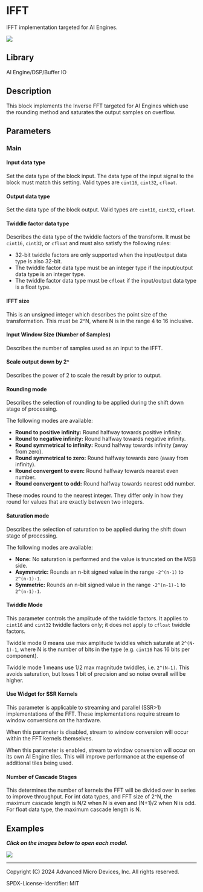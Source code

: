 # IFFT
IFFT implementation targeted for AI Engines.
  
![](./Images/block.png)  

## Library

AI Engine/DSP/Buffer IO

## Description

This block implements the Inverse FFT targeted for AI Engines which use
the rounding method and saturates the output samples on overflow.

## Parameters

### Main  
#### Input data type  
Set the data type of the block input. The data type of the input signal to the block must match this setting. Valid types are `cint16`, `cint32`, `cfloat`.

#### Output data type
Set the data type of the block output. Valid types are `cint16`, `cint32`, `cfloat`.

#### Twiddle factor data type
Describes the data type of the twiddle factors of the transform. It must be `cint16`, `cint32`, or `cfloat` and must also satisfy the following rules:
* 32-bit twiddle factors are only supported when the input/output data type is also 32-bit.
* The twiddle factor data type must be an integer type if the input/output data type is an integer type.
* The twiddle factor data type must be `cfloat` if the input/output data type is a float type.

#### IFFT size  
This is an unsigned integer which describes the point size of the
transformation. This must be 2^N, where N is in the range 4 to 16
inclusive. 

#### Input Window Size (Number of Samples)  
Describes the number of samples used as an input to the IFFT.

#### Scale output down by 2^  
Describes the power of 2 to scale the result by prior to output.

#### Rounding mode

Describes the selection of rounding to be applied during the shift down stage of processing.

The following modes are available:
* **Round to positive infinity:** Round halfway towards positive infinity.
* **Round to negative infinity:** Round halfway towards negative infinity.
* **Round symmetrical to infinity:** Round halfway towards infinity (away from zero).
* **Round symmetrical to zero:** Round halfway towards zero (away from infinity).
* **Round convergent to even:** Round halfway towards nearest even number.
* **Round convergent to odd:** Round halfway towards nearest odd number.

These modes round to the nearest integer. They differ only in how they round for values that are exactly between two integers.

#### Saturation mode

Describes the selection of saturation to be applied during the shift down stage of processing.

The following modes are available:
* **None:** No saturation is performed and the value is truncated on the MSB side.
* **Asymmetric:** Rounds an n-bit signed value in the range `-2^(n-1)` to `2^(n-1)-1`.
* **Symmetric:** Rounds an n-bit signed value in the range `-2^(n-1)-1` to `2^(n-1)-1`.

#### Twiddle Mode
This parameter controls the amplitude of the twiddle factors. It applies to `cint16` and `cint32` twiddle factors only; it does not apply to `cfloat` twiddle factors.

Twiddle mode 0 means use max amplitude twiddles which saturate at `2^(N-1)-1`, where N is the number of bits in the type (e.g. `cint16` has 16 bits per component).

Twiddle mode 1 means use 1/2 max magnitude twiddles, i.e. `2^(N-1)`. This avoids saturation, but loses 1 bit of precision and so noise overall will be higher.

#### Use Widget for SSR Kernels
This parameter is applicable to streaming and parallel (SSR>1) implementations of the FFT. These implementations require stream to window conversions on the hardware.

When this parameter is disabled, stream to window conversion will occur within the FFT kernels themselves.

When this parameter is enabled, stream to window conversion will occur on its own AI Engine tiles. This will improve performance at the expense of additional tiles being used.

####  Number of Cascade Stages
This determines the number of kernels the FFT will be divided over in series to improve throughput. For int data types, and FFT size of 2^N, the maximum cascade length is N/2 when N is even and (N+1)/2 when N is odd. For float data type, the maximum cascade length is N.

## Examples 

***Click on the images below to open each model.***

[![](./Images/IFFT_example.png)](https://github.com/Xilinx/Vitis_Model_Composer/tree/2024.2/Examples/Block_Help/AIE/IFFT_Ex1)


--------------
Copyright (C) 2024 Advanced Micro Devices, Inc.
All rights reserved.

SPDX-License-Identifier: MIT

